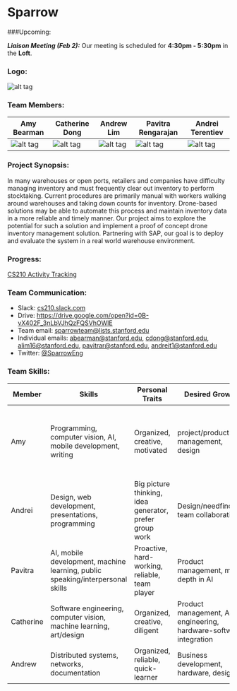 # Sparrow

###Upcoming:

***Liaison Meeting (Feb 2):*** Our meeting is scheduled for **4:30pm - 5:30pm** in the **Loft**.

### Logo:

![alt tag](https://github.com/cs210/sap-team-2/blob/master/photos/logo.png)

### Team Members:
| Amy Bearman | Catherine Dong | Andrew Lim | Pavitra Rengarajan | Andrei Terentiev |
| ----------- | -------------- | ---------- | ------------------ | ---------------- |
| ![alt tag](https://github.com/cs210/sap-team-2/blob/master/photos/amy.png) | ![alt tag](https://github.com/cs210/sap-team-2/blob/master/photos/catherine.png) | ![alt tag](https://github.com/cs210/sap-team-2/blob/master/photos/andrew.png) | ![alt tag](https://github.com/cs210/sap-team-2/blob/master/photos/pavitra.png) | ![alt tag](https://github.com/cs210/sap-team-2/blob/master/photos/andrei.png) |

### Project Synopsis: 

In many warehouses or open ports, retailers and companies have difficulty managing inventory and must frequently  clear out inventory to perform stocktaking. Current procedures are primarily manual with workers walking around warehouses and taking down counts for inventory. Drone-based solutions may be able to automate this process and maintain inventory data in a more reliable and timely manner. Our project aims to explore the potential for such a solution and implement a proof of concept drone inventory management solution. Partnering with SAP, our goal is to deploy and evaluate the system in a real world warehouse environment.

### Progress:
<a href="https://docs.google.com/spreadsheets/d/1GlbBpQz_7MXMb_uh2nw48rq4MK2c7hHvuMBtkL4115g/edit?usp=sharing"> CS210 Activity Tracking </a>

### Team Communication:
+ Slack: <a href="https://cs210.slack.com"> cs210.slack.com </a>
+ Drive: https://drive.google.com/open?id=0B-vX402F_3nLbVJhQzFQSVhOWlE
+ Team email: sparrowteam@lists.stanford.edu
+ Individual emails: abearman@stanford.edu, cdong@stanford.edu, alim16@stanford.edu, pavitrar@stanford.edu, andreit1@stanford.edu
+ Twitter: <a href="https://twitter.com/SparrowEng"> @SparrowEng </a>

### Team Skills:
Member | Skills | Personal Traits | Desired Growth | Weaknesses
--- | --- | --- | --- | ---
Amy | Programming, computer vision, AI, mobile development, writing | Organized, creative, motivated | project/product management, design | Tends to be introverted; likes working individually and then discussing ideas in groups |
Andrei | Design, web development, presentations, programming | Big picture thinking, idea generator, prefer group work | Design/needfinding, team collaboration | Organization, refining details |
Pavitra | AI, mobile development, machine learning, public speaking/interpersonal skills | Proactive, hard-working, reliable, team player | Product management, more depth in AI | Drawing |
Catherine | Software engineering, computer vision, machine learning, art/design | Organized, creative, diligent | Product management, AI engineering, hardware-software integration | Patience |
Andrew | Distributed systems, networks, documentation | Organized, reliable, quick-learner | Business development, hardware, design | Quiet |











